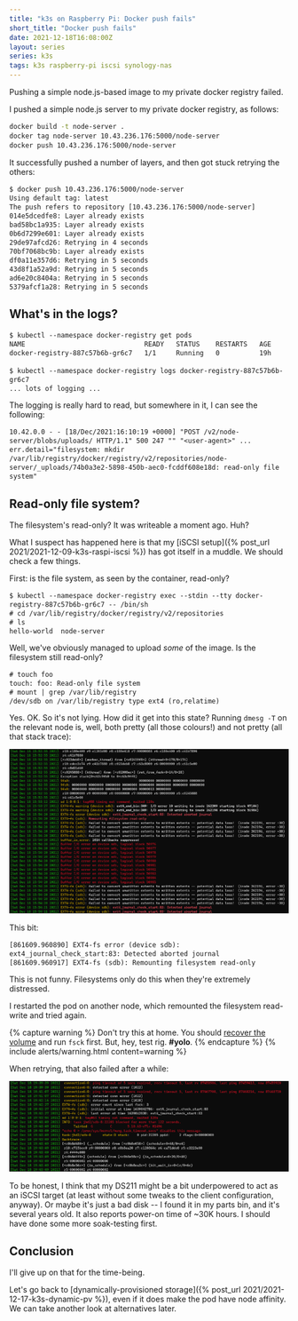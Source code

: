 ```yaml
---
title: "k3s on Raspberry Pi: Docker push fails"
short_title: "Docker push fails"
date: 2021-12-18T16:08:00Z
layout: series
series: k3s
tags: k3s raspberry-pi iscsi synology-nas
---
```


Pushing a simple node.js-based image to my private docker registry failed.

I pushed a simple node.js server to my private docker registry, as follows:

```bash
docker build -t node-server .
docker tag node-server 10.43.236.176:5000/node-server
docker push 10.43.236.176:5000/node-server
```

It successfully pushed a number of layers, and then got stuck retrying the others:

```
$ docker push 10.43.236.176:5000/node-server
Using default tag: latest
The push refers to repository [10.43.236.176:5000/node-server]
014e5dcedfe8: Layer already exists
bad58bc1a935: Layer already exists
0b6d7299e601: Layer already exists
29de97afcd26: Retrying in 4 seconds
70bf7068bc9b: Layer already exists
df0a11e357d6: Retrying in 5 seconds
43d8f1a52a9d: Retrying in 5 seconds
ad6e20c8404a: Retrying in 5 seconds
5379afcf1a28: Retrying in 5 seconds
```

## What's in the logs?

```
$ kubectl --namespace docker-registry get pods
NAME                              READY   STATUS    RESTARTS   AGE
docker-registry-887c57b6b-gr6c7   1/1     Running   0          19h

$ kubectl --namespace docker-registry logs docker-registry-887c57b6b-gr6c7
... lots of logging ...
```

The logging is really hard to read, but somewhere in it, I can see the following:

```
10.42.0.0 - - [18/Dec/2021:16:10:19 +0000] "POST /v2/node-server/blobs/uploads/ HTTP/1.1" 500 247 "" "<user-agent>" ...
err.detail="filesystem: mkdir /var/lib/registry/docker/registry/v2/repositories/node-server/_uploads/74b0a3e2-5898-450b-aec0-fcddf608e18d: read-only file system"
```

## Read-only file system?

The filesystem's read-only? It was writeable a moment ago. Huh?

What I suspect has happened here is that my [iSCSI setup]({% post_url 2021/2021-12-09-k3s-raspi-iscsi %}) has got itself in a muddle. We should check a few things.

First: is the file system, as seen by the container, read-only?

```
$ kubectl --namespace docker-registry exec --stdin --tty docker-registry-887c57b6b-gr6c7 -- /bin/sh
# cd /var/lib/registry/docker/registry/v2/repositories
# ls
hello-world  node-server
```

Well, we've obviously managed to upload _some_ of the image. Is the filesystem still read-only?

```
# touch foo
touch: foo: Read-only file system
# mount | grep /var/lib/registry
/dev/sdb on /var/lib/registry type ext4 (ro,relatime)
```

Yes. OK. So it's not lying. How did it get into this state? Running `dmesg -T` on the relevant node is, well, both pretty (all those colours!) and not pretty (all that stack trace):

![](/images/2021-12-18-k3s-raspi-docker-push-fails/remounting-filesystem-readonly.png)

This bit:

```
[861609.960890] EXT4-fs error (device sdb): ext4_journal_check_start:83: Detected aborted journal
[861609.960917] EXT4-fs (sdb): Remounting filesystem read-only
```

<div class="callout callout-warning" markdown="span">
This is not funny. Filesystems only do this when they're extremely distressed.
</div>

I restarted the pod on another node, which remounted the filesystem read-write and tried again.

{% capture warning %}
Don't try this at home. You should [recover the volume](https://stackoverflow.com/questions/49859036/how-to-manual-recover-a-pv) and run `fsck` first. But, hey, test rig. **#yolo**.
{% endcapture %}
{% include alerts/warning.html content=warning %}

When retrying, that also failed after a while:

![](/images/2021-12-18-k3s-raspi-docker-push-fails/jbd2-blocked.png)

To be honest, I think that my DS211 might be a bit underpowered to act as an iSCSI target (at least without some tweaks to the client configuration, anyway).
Or maybe it's just a bad disk -- I found it in my parts bin, and it's several years old. It also reports power-on time of ~30K hours. I should have done some more soak-testing first.

## Conclusion

I'll give up on that for the time-being.

Let's go back to [dynamically-provisioned storage]({% post_url 2021/2021-12-17-k3s-dynamic-pv %}), even if it does make the pod have node affinity. We can take
another look at alternatives later.
